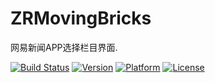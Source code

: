 # ZRMovingBricks
网易新闻APP选择栏目界面.

[![Build Status](https://travis-ci.org/zhbyak/ZRMovingBricks.svg)](https://travis-ci.org/akaDealloc/ZRMovingBricks)
[![Version](http://img.shields.io/cocoapods/v/ZRMovingBricks.svg)](http://cocoapods.org/?q=ZRMovingBricks)
[![Platform](http://img.shields.io/cocoapods/p/ZRMovingBricks.svg)]()
[![License](http://img.shields.io/cocoapods/l/ZRMovingBricks.svg)](https://github.com/akaDealloc/ZRMovingBricks/blob/master/LICENSE)

